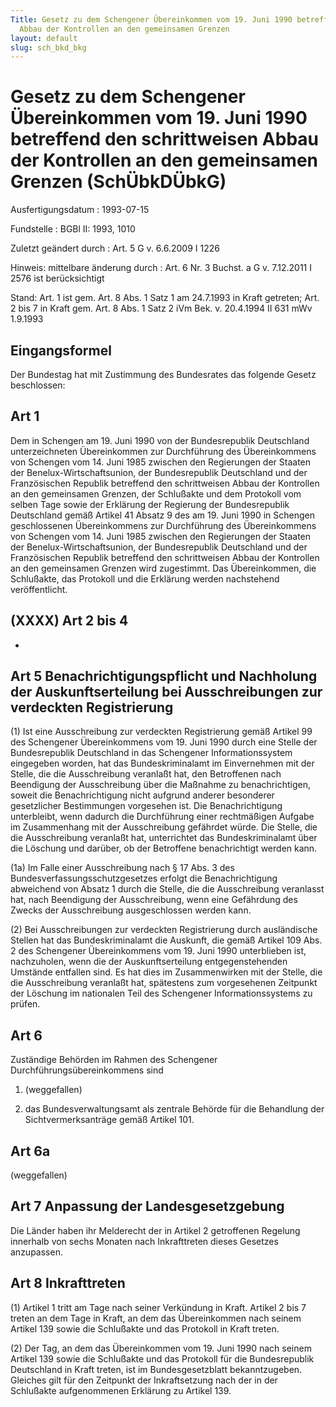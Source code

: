 ```yaml
---
Title: Gesetz zu dem Schengener Übereinkommen vom 19. Juni 1990 betreffend den schrittweisen
  Abbau der Kontrollen an den gemeinsamen Grenzen
layout: default
slug: sch_bkd_bkg
---
```


# Gesetz zu dem Schengener Übereinkommen vom 19. Juni 1990 betreffend den schrittweisen Abbau der Kontrollen an den gemeinsamen Grenzen (SchÜbkDÜbkG)

Ausfertigungsdatum
:   1993-07-15

Fundstelle
:   BGBl II: 1993, 1010

Zuletzt geändert durch
:   Art. 5 G v. 6.6.2009 I 1226

Hinweis: mittelbare änderung durch
:   Art. 6 Nr. 3 Buchst. a G v. 7.12.2011 I 2576 ist berücksichtigt

Stand: Art. 1 ist gem. Art. 8 Abs. 1 Satz 1 am 24.7.1993 in Kraft getreten; Art. 2 bis 7 in Kraft gem. Art. 8 Abs. 1 Satz 2 iVm Bek. v. 20.4.1994 II 631 mWv 1.9.1993

## Eingangsformel

Der Bundestag hat mit Zustimmung des Bundesrates das folgende Gesetz
beschlossen:


## Art 1

Dem in Schengen am 19. Juni 1990 von der Bundesrepublik Deutschland
unterzeichneten Übereinkommen zur Durchführung des Übereinkommens von
Schengen vom 14. Juni 1985 zwischen den Regierungen der Staaten der
Benelux-Wirtschaftsunion, der Bundesrepublik Deutschland und der
Französischen Republik betreffend den schrittweisen Abbau der
Kontrollen an den gemeinsamen Grenzen, der Schlußakte und dem
Protokoll vom selben Tage sowie der Erklärung der Regierung der
Bundesrepublik Deutschland gemäß Artikel 41 Absatz 9 des am 19. Juni
1990 in Schengen geschlossenen Übereinkommens zur Durchführung des
Übereinkommens von Schengen vom 14. Juni 1985 zwischen den Regierungen
der Staaten der Benelux-Wirtschaftsunion, der Bundesrepublik
Deutschland und der Französischen Republik betreffend den
schrittweisen Abbau der Kontrollen an den gemeinsamen Grenzen wird
zugestimmt. Das Übereinkommen, die Schlußakte, das Protokoll und die
Erklärung werden nachstehend veröffentlicht.


## (XXXX) Art 2 bis 4

-


## Art 5 Benachrichtigungspflicht und Nachholung der Auskunftserteilung bei Ausschreibungen zur verdeckten Registrierung

(1) Ist eine Ausschreibung zur verdeckten Registrierung gemäß Artikel
99 des Schengener Übereinkommens vom 19. Juni 1990 durch eine Stelle
der Bundesrepublik Deutschland in das Schengener Informationssystem
eingegeben worden, hat das Bundeskriminalamt im Einvernehmen mit der
Stelle, die die Ausschreibung veranlaßt hat, den Betroffenen nach
Beendigung der Ausschreibung über die Maßnahme zu benachrichtigen,
soweit die Benachrichtigung nicht aufgrund anderer besonderer
gesetzlicher Bestimmungen vorgesehen ist. Die Benachrichtigung
unterbleibt, wenn dadurch die Durchführung einer rechtmäßigen Aufgabe
im Zusammenhang mit der Ausschreibung gefährdet würde. Die Stelle, die
die Ausschreibung veranlaßt hat, unterrichtet das Bundeskriminalamt
über die Löschung und darüber, ob der Betroffene benachrichtigt werden
kann.

(1a) Im Falle einer Ausschreibung nach § 17 Abs. 3 des
Bundesverfassungsschutzgesetzes erfolgt die Benachrichtigung
abweichend von Absatz 1 durch die Stelle, die die Ausschreibung
veranlasst hat, nach Beendigung der Ausschreibung, wenn eine
Gefährdung des Zwecks der Ausschreibung ausgeschlossen werden kann.

(2) Bei Ausschreibungen zur verdeckten Registrierung durch
ausländische Stellen hat das Bundeskriminalamt die Auskunft, die gemäß
Artikel 109 Abs. 2 des Schengener Übereinkommens vom 19. Juni 1990
unterblieben ist, nachzuholen, wenn die der Auskunftserteilung
entgegenstehenden Umstände entfallen sind. Es hat dies im
Zusammenwirken mit der Stelle, die die Ausschreibung veranlaßt hat,
spätestens zum vorgesehenen Zeitpunkt der Löschung im nationalen Teil
des Schengener Informationssystems zu prüfen.


## Art 6

Zuständige Behörden im Rahmen des Schengener
Durchführungsübereinkommens sind

1.  (weggefallen)


2.  das Bundesverwaltungsamt als zentrale Behörde für die Behandlung der
    Sichtvermerksanträge gemäß Artikel 101.





## Art 6a

(weggefallen)


## Art 7 Anpassung der Landesgesetzgebung

Die Länder haben ihr Melderecht der in Artikel 2 getroffenen Regelung
innerhalb von sechs Monaten nach Inkrafttreten dieses Gesetzes
anzupassen.


## Art 8 Inkrafttreten

(1) Artikel 1 tritt am Tage nach seiner Verkündung in Kraft. Artikel 2
bis 7 treten an dem Tage in Kraft, an dem das Übereinkommen nach
seinem Artikel 139 sowie die Schlußakte und das Protokoll in Kraft
treten.

(2) Der Tag, an dem das Übereinkommen vom 19. Juni 1990 nach seinem
Artikel 139 sowie die Schlußakte und das Protokoll für die
Bundesrepublik Deutschland in Kraft treten, ist im Bundesgesetzblatt
bekanntzugeben. Gleiches gilt für den Zeitpunkt der Inkraftsetzung
nach der in der Schlußakte aufgenommenen Erklärung zu Artikel 139.

